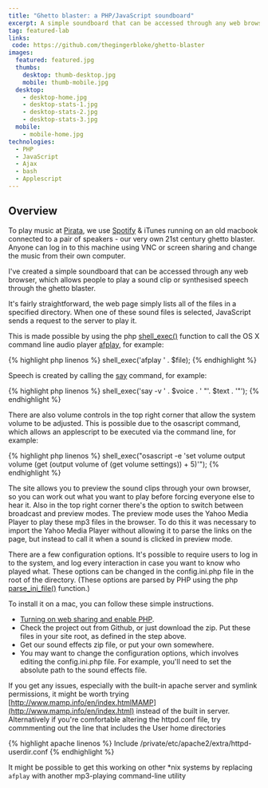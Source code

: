 ```yaml
---
title: "Ghetto blaster: a PHP/JavaScript soundboard"
excerpt: A simple soundboard that can be accessed through any web browser, which allows anyone to play a sound clip or synthesised speech through a capable web server.
tag: featured-lab
links:
 code: https://github.com/thegingerbloke/ghetto-blaster
images:
  featured: featured.jpg
  thumbs:
    desktop: thumb-desktop.jpg
    mobile: thumb-mobile.jpg
  desktop:
    - desktop-home.jpg
    - desktop-stats-1.jpg
    - desktop-stats-2.jpg
    - desktop-stats-3.jpg
  mobile:
    - mobile-home.jpg
technologies:
  - PHP
  - JavaScript
  - Ajax
  - bash
  - Applescript
---
```


## Overview

To play music at [Pirata](http://piratalondon.com/), we use [Spotify](http://spotify.com) & iTunes running on an old macbook connected to a pair of speakers - our very own 21st century ghetto blaster.  Anyone can log in to this machine using VNC or screen sharing and change the music from their own computer.

I've created a simple soundboard that can be accessed through any web browser, which allows people to play a sound clip or synthesised speech through the ghetto blaster.

It's fairly straightforward, the web page simply lists all of the files in a specified directory.  When one of these sound files is selected, JavaScript sends a request to the server to play it.

This is made possible by using the php [shell_exec()](http://php.net/manual/en/function.shell-exec.php) function to call the OS X command line audio player [afplay](http://developer.apple.com/mac/library/documentation/Darwin/Reference/ManPages/man1/afplay.1.html), for example:

{% highlight php linenos %}
shell_exec('afplay ' . $file);
{% endhighlight %}

Speech is created by calling the [say](http://developer.apple.com/mac/library/documentation/Darwin/Reference/ManPages/man1/say.1.html) command, for example:

{% highlight php linenos %}
shell_exec('say -v ' . $voice . ' "'. $text . '"');
{% endhighlight %}

There are also volume controls in the top right corner that allow the system volume to be adjusted. This is possible due to the osascript command, which allows an applescript to be executed via the command line, for example:

{% highlight php linenos %}
shell_exec("osascript -e 'set volume output volume (get (output volume of (get volume settings)) + 5)'");
{% endhighlight %}

The site allows you to preview the sound clips through your own browser, so you can work out what you want to play before forcing everyone else to hear it.  Also in the top right corner there's the option to switch between broadcast and preview modes.  The preview mode uses the Yahoo Media Player to play these mp3 files in the browser.  To do this it was necessary to import the Yahoo Media Player without allowing it to parse the links on the page, but instead to call it when a sound is clicked in preview mode.

There are a few configuration options.  It's possible to require users to log in to the system, and log every interaction in case you want to know who played what.  These options can be changed in the config.ini.php file in the root of the directory.  (These options are parsed by PHP using the php [parse_ini_file()](http://php.net/manual/en/function.parse-ini-file.php) function.)

To install it on a mac, you can follow these simple instructions.

 - [Turning on web sharing and enable PHP](http://foundationphp.com/tutorials/php_leopard.php).
 - Check the project out from Github, or just download the zip.  Put these files in your site root, as defined in the step above.
 - Get our sound effects zip file, or put your own somewhere.
 - You may want to change the configuration options, which involves editing the config.ini.php file.  For example, you'll need to set the absolute path to the sound effects file.

If you get any issues, especially with the built-in apache server and symlink permissions, it might be worth trying [http://www.mamp.info/en/index.htmlMAMP](http://www.mamp.info/en/index.html) instead of the built in server.  Alternatively if you're comfortable altering the httpd.conf file, try commmenting out the line that includes the User home directories

{% highlight apache linenos %}
Include /private/etc/apache2/extra/httpd-userdir.conf
{% endhighlight %}

It might be possible to get this working on other *nix systems by replacing `afplay` with another mp3-playing command-line utility
